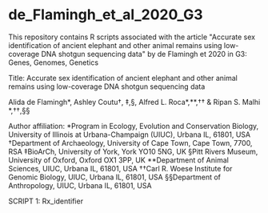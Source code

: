# de_Flamingh_et_al_2020_G3
This repository contains R scripts associated with the article "Accurate sex identification of ancient elephant and other animal remains using low-coverage DNA shotgun sequencing data" by de Flamingh et 2020 in G3: Genes, Genomes, Genetics


Title: Accurate sex identification of ancient elephant and other animal remains using low-coverage DNA shotgun sequencing data

Alida de Flamingh*, Ashley Coutu†, ‡,§, Alfred L. Roca*,**,††
& Ripan S. Malhi *,††,§§

Author affiliation:
*Program in Ecology, Evolution and Conservation Biology, University of Illinois at Urbana-Champaign (UIUC), Urbana IL, 61801, USA 
†Department of Archaeology, University of Cape Town, Cape Town, 7700, RSA
‡BioArCh, University of York, York YO10 5NG, UK
§Pitt Rivers Museum, University of Oxford, Oxford OX1 3PP, UK 
**Department of Animal Sciences, UIUC, Urbana IL, 61801, USA 
††Carl R. Woese Institute for Genomic Biology, UIUC, Urbana IL, 61801, USA
§§Department of Anthropology, UIUC, Urbana IL, 61801, USA 


SCRIPT 1: Rx_identifier
